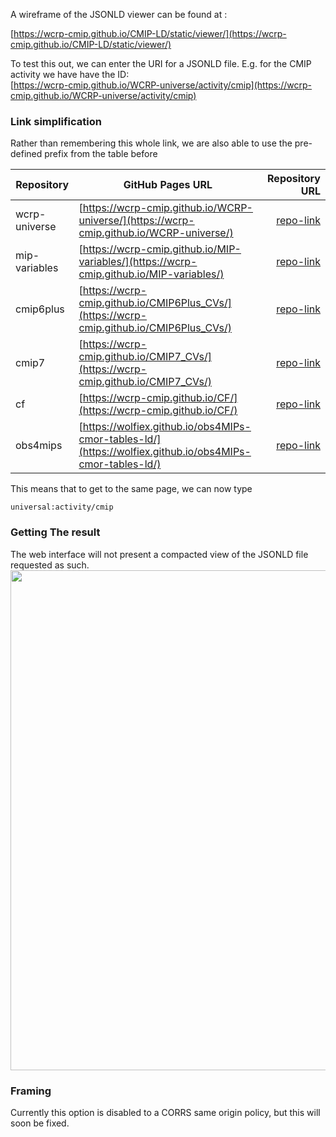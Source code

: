 
A wireframe of the JSONLD viewer can be found at : 

[https://wcrp-cmip.github.io/CMIP-LD/static/viewer/](https://wcrp-cmip.github.io/CMIP-LD/static/viewer/)

To test this out, we can enter the URI for a JSONLD file. E.g. for the CMIP activity we have have the ID:  
[https://wcrp-cmip.github.io/WCRP-universe/activity/cmip](https://wcrp-cmip.github.io/WCRP-universe/activity/cmip)

### Link simplification 
Rather than remembering this whole link, we are also able to use the pre-defined prefix from the table before

| **Repository**     | **GitHub Pages URL**                                         | **Repository URL**          |
|---------------------|-------------------------------------------------------------|-----------------------------:|
| wcrp-universe       | [https://wcrp-cmip.github.io/WCRP-universe/](https://wcrp-cmip.github.io/WCRP-universe/)      | [repo-link](https://github.com/wcrp-cmip/WCRP-universe)      |
| mip-variables       | [https://wcrp-cmip.github.io/MIP-variables/](https://wcrp-cmip.github.io/MIP-variables/)      | [repo-link](https://github.com/wcrp-cmip/MIP-variables)      |
| cmip6plus           | [https://wcrp-cmip.github.io/CMIP6Plus_CVs/](https://wcrp-cmip.github.io/CMIP6Plus_CVs/)      | [repo-link](https://github.com/wcrp-cmip/CMIP6Plus_CVs)      |
| cmip7               | [https://wcrp-cmip.github.io/CMIP7_CVs/](https://wcrp-cmip.github.io/CMIP7_CVs/)              | [repo-link](https://github.com/wcrp-cmip/CMIP7_CVs)          |
| cf                  | [https://wcrp-cmip.github.io/CF/](https://wcrp-cmip.github.io/CF/)                           | [repo-link](https://github.com/wcrp-cmip/CF)                 |
| obs4mips            | [https://wolfiex.github.io/obs4MIPs-cmor-tables-ld/](https://wolfiex.github.io/obs4MIPs-cmor-tables-ld/) | [repo-link](https://github.com/wolfiex/obs4MIPs-cmor-tables-ld) |



This means that to get to the same page, we can now type 

```
universal:activity/cmip
```

### Getting The result
The web interface will not present a compacted view of the JSONLD file requested as such.
<img style='width:800px' src='/assets/demo_images/idweb1.png'/>

### Framing
Currently this option is disabled to a CORRS same origin policy, but this will soon be fixed. 